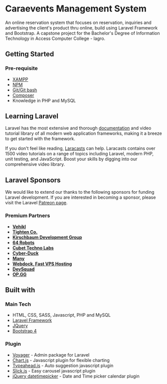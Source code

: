 <h1>Caraevents Management System</h1>

An online reservation system that focuses on reservation, inquiries and advertising the client's product thru online, build using Laravel Framework and Bootstrap. A capstone project for the Bachelor's Degree of Information Technology in Access Computer College - lagro.

## Getting Started

### Pre-requisite

- [XAMPP](https://www.apachefriends.org/download.html)
- [NPM](https://nodejs.org/en/download/)
- [Git/Git bash](https://git-scm.com/downloads)
- [Composer](https://getcomposer.org/download/)
- Knowledge in PHP and MySQL

## Learning Laravel

Laravel has the most extensive and thorough [documentation](https://laravel.com/docs) and video tutorial library of all modern web application frameworks, making it a breeze to get started with the framework.

If you don't feel like reading, [Laracasts](https://laracasts.com) can help. Laracasts contains over 1500 video tutorials on a range of topics including Laravel, modern PHP, unit testing, and JavaScript. Boost your skills by digging into our comprehensive video library.

## Laravel Sponsors

We would like to extend our thanks to the following sponsors for funding Laravel development. If you are interested in becoming a sponsor, please visit the Laravel [Patreon page](https://patreon.com/taylorotwell).

### Premium Partners

- **[Vehikl](https://vehikl.com/)**
- **[Tighten Co.](https://tighten.co)**
- **[Kirschbaum Development Group](https://kirschbaumdevelopment.com)**
- **[64 Robots](https://64robots.com)**
- **[Cubet Techno Labs](https://cubettech.com)**
- **[Cyber-Duck](https://cyber-duck.co.uk)**
- **[Many](https://www.many.co.uk)**
- **[Webdock, Fast VPS Hosting](https://www.webdock.io/en)**
- **[DevSquad](https://devsquad.com)**
- **[OP.GG](https://op.gg)**

## Built with

### Main Tech
- HTML, CSS, SASS, Javascript, PHP and MySQL
- [Laravel Framework](https://laravel.com)
- [JQuery](https://jquery.com)
- [Bootstrap 4](https://getbootstrap.com)

### Plugin
- [Voyager](https://voyager.devdojo.com) - Admin package for Laravel
- [Chart.js](https://www.chartjs.org) - Javascript plugin for flexible charting
- [Typeahead.js](https://twitter.github.io/typeahead.js/example) - Auto suggestion javascript plugin
- [Slick.js](https://kenwheeler.github.io/slick) - Easy carousel javascript plugin
- [jQuery datetimepicker](https://xdsoft.net/jqplugins/datetimepicker) - Date and Time picker calendar plugin
